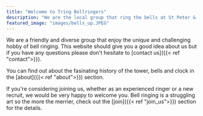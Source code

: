 ```yaml
---
title: "Welcome to Tring Bellringers"
description: "We are the local group that ring the bells at St Peter & Paul."
featured_image: "images/bells_up.JPEG"
---
```

We are a friendly and diverse group that enjoy the unique and challenging hobby of bell ringing. This website should give you a good idea about us but if you have any questions please don't hesitate to [contact us]({{< ref "contact">}}).

You can find out about the fasinating history of the tower, bells and clock in the [about]({{< ref "about">}}) section.

If you're considering joining us, whether as an experienced ringer or a new recruit, we would be very happy to welcome you. Bell ringing is a struggling art so the more the merrier, check out the [join]({{< ref "join_us">}}) section for the details.